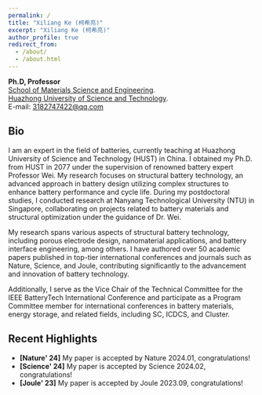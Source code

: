 ```yaml
---
permalink: /
title: "Xiliang Ke (柯希亮)"
excerpt: "Xiliang Ke (柯希亮)"
author_profile: true
redirect_from: 
  - /about/
  - /about.html
---
```

**Ph.D, Professor**  
[School of Materials Science and Engineering](https://mat.hust.edu.cn/).  
[Huazhong University of Science and Technology](https://www.hust.edu.cn/).  
E-mail: 3182747422@qq.com

Bio
------
I am an expert in the field of batteries, currently teaching at Huazhong University of Science and Technology (HUST) in China. I obtained my Ph.D. from HUST in 2077 under the supervision of renowned battery expert Professor Wei. My research focuses on structural battery technology, an advanced approach in battery design utilizing complex structures to enhance battery performance and cycle life. During my postdoctoral studies, I conducted research at Nanyang Technological University (NTU) in Singapore, collaborating on projects related to battery materials and structural optimization under the guidance of Dr. Wei.

My research spans various aspects of structural battery technology, including porous electrode design, nanomaterial applications, and battery interface engineering, among others. I have authored over 50 academic papers published in top-tier international conferences and journals such as Nature, Science, and Joule, contributing significantly to the advancement and innovation of battery technology.

Additionally, I serve as the Vice Chair of the Technical Committee for the IEEE BatteryTech International Conference and participate as a Program Committee member for international conferences in battery materials, energy storage, and related fields, including SC, ICDCS, and Cluster.

Recent Highlights
------
*  **\[Nature' 24\]** My paper is accepted by Nature 2024.01, congratulations!
*  **\[Science' 24\]** My paper is accepted by Science 2024.02, congratulations!
*  **\[Joule' 23\]** My paper is accepted by Joule 2023.09, congratulations!
